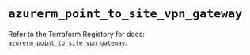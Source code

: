 # `azurerm_point_to_site_vpn_gateway`

Refer to the Terraform Registory for docs: [`azurerm_point_to_site_vpn_gateway`](https://www.terraform.io/docs/providers/azurerm/r/point_to_site_vpn_gateway).
